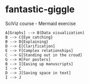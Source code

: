 # fantastic-giggle

SciViz course - Mermaid exercise

```mermaid
A[Graphs] --> B(Data visualization)
B --> C{Eye catching}
B --> D{Explaining}
D --> E[Clarification]
E --> F[Complex relationships]
C --> G[Standing out in the croud]
G --> H[For posters]
B --> I[Easing up manuscripts]
I --> C
D --> J[Saving space in text]
I --> J
```
